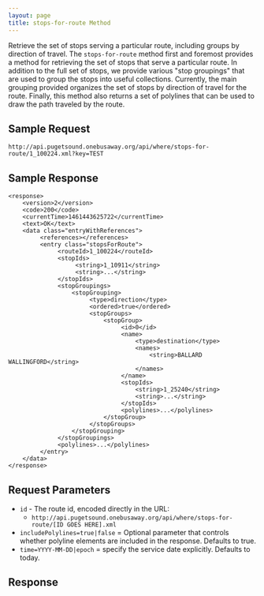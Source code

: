 ```yaml
---
layout: page
title: stops-for-route Method
---
```


Retrieve the set of stops serving a particular route, including groups by direction of travel.  The `stops-for-route` method first and foremost provides a method for retrieving the set of stops that serve a particular route.  In addition to the full set of stops, we provide various "stop groupings" that are used to group the stops into useful collections.  Currently, the main grouping provided organizes the set of stops by direction of travel  for the route.  Finally, this method also returns a set of polylines that can be used to draw the path traveled by the route.

## Sample Request

~~~
http://api.pugetsound.onebusaway.org/api/where/stops-for-route/1_100224.xml?key=TEST
~~~

## Sample Response

    <response>
        <version>2</version>
        <code>200</code>
        <currentTime>1461443625722</currentTime>
        <text>OK</text>
        <data class="entryWithReferences">
             <references></references>
             <entry class="stopsForRoute">
                  <routeId>1_100224</routeId>
                  <stopIds>
                       <string>1_10911</string>
                       <string>...</string>
                  </stopIds>
                  <stopGroupings>
                      <stopGrouping>
                           <type>direction</type>
                           <ordered>true</ordered>
                           <stopGroups>
                               <stopGroup>
                                    <id>0</id>
                                    <name>
                                        <type>destination</type>
                                        <names>
                                            <string>BALLARD WALLINGFORD</string>
                                        </names>
                                    </name>
                                    <stopIds>
                                        <string>1_25240</string>
                                        <string>...</string>
                                    </stopIds>
                                    <polylines>...</polylines>
                               </stopGroup>
                           </stopGroups>
                      </stopGrouping>
                  </stopGroupings>
                  <polylines>...</polylines>
             </entry>
        </data>
    </response>

## Request Parameters

* `id` - The route id, encoded directly in the URL:
    * `http://api.pugetsound.onebusaway.org/api/where/stops-for-route/[ID GOES HERE].xml`
* `includePolylines=true|false` = Optional parameter that controls whether polyline elements are included in the response.  Defaults to true.
* `time=YYYY-MM-DD|epoch` = specify the service date explicitly.  Defaults to today.

## Response
